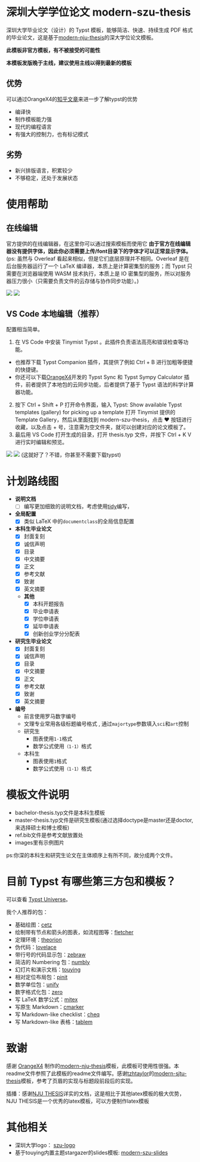 # 深圳大学学位论文 modern-szu-thesis

深圳大学毕业论文（设计）的 Typst 模板，能够简洁、快速、持续生成 PDF 格式的毕业论文，这是基于[modern-nju-thesis](https://typst.app/universe/package/modern-nju-thesis)的深大学位论文模板。

**此模板非官方模板，有不被接受的可能性**

**本模板发版晚于主线，建议使用主线以得到最新的模板**

## 优势
可以通过OrangeX4的[知乎文章](https://zhuanlan.zhihu.com/p/669097092)来进一步了解typst的优势

- 编译快
- 制作模板能力强
- 现代的编程语言
- 有强大的控制力，也有标记模式

## 劣势

- 新兴排版语言，积累较少
- 不够稳定，还处于发展状态

# 使用帮助

## 在线编辑

官方提供的在线编辑器，在这里你可以通过搜索模板而使用它
**由于官方在线编辑器没有提供字体，因此你必须需要上传/font目录下的字体才可以正常显示字体。**
(ps: 虽然与 Overleaf 看起来相似，但是它们底层原理并不相同。Overleaf 是在后台服务器运行了一个 LaTeX 编译器，本质上是计算密集型的服务；而 Typst 只需要在浏览器端使用 WASM 技术执行，本质上是 IO 密集型的服务，所以对服务器压力很小（只需要负责文件的云存储与协作同步功能）。)

![](imgs/webapp.png)
![](imgs/template.png)

## VS Code 本地编辑（推荐）

配置相当简单。

1. 在 VS Code 中安装 Tinymist Typst 。此插件负责语法高亮和错误检查等功能。
- 也推荐下载 Typst Companion 插件，其提供了例如 Ctrl + B 进行加粗等便捷的快捷键。
- 你还可以下载[OrangeX4](https://github.com/OrangeX4)开发的 Typst Sync 和 Typst Sympy Calculator 插件，前者提供了本地包的云同步功能，后者提供了基于 Typst 语法的科学计算器功能。
2. 按下 Ctrl + Shift + P 打开命令界面，输入 Typst: Show available Typst templates (gallery) for picking up a template 打开 Tinymist 提供的 Template Gallery，然后从里面找到 modern-szu-thesis，点击 ❤ 按钮进行收藏，以及点击 + 号，注意需为空文件夹，就可以创建对应的论文模板了。
3. 最后用 VS Code 打开生成的目录，打开 thesis.typ 文件，并按下 Ctrl + K V 进行实时编辑和预览。

![](imgs/gallery.png)
![](imgs/vsc-template.png)
(这就好了？不错，你甚至不需要下载typst)

# 计划路线图

- **说明文档**
  - [ ] 编写更加细致的说明文档，考虑使用[tidy](https://typst.app/universe/package/tidy)编写，
- **全局配置**
  - [x] 类似 LaTeX 中的` documentclass `的全局信息配置
- **本科生毕业论文**
  - [x] 封面复刻
  - [x] 诚信声明
  - [x] 目录
  - [x] 中文摘要
  - [x] 正文
  - [x] 参考文献
  - [x] 致谢
  - [x] 英文摘要
  - **其他**
    - [x] 本科开题报告
    - [x] 毕业申请表
    - [x] 学位申请表
    - [x] 延毕申请表
    - [x] 创新创业学分分配表
- **研究生毕业论文**
  - [x] 封面复刻
  - [x] 诚信声明
  - [x] 目录
  - [x] 中文摘要
  - [x] 正文
  - [x] 参考文献
  - [x] 致谢
  - [x] 英文摘要
- **编号**
  - 前言使用罗马数字编号
  - 文理专业常用各级标题编号格式 , 通过`majortype`参数填入`sci`和`art`控制
  - 研究生
    - 图表使用`1-1`格式
    - 数学公式使用`（1-1）`格式
  - 本科生
    - 图表使用`1`格式
    - 数学公式使用`（1-1）`格式
# 模板文件说明

- bachelor-thesis.typ文件是本科生模板
- master-thesis.typ文件是研究生模板(通过选择doctype是master还是doctor,来选择硕士和博士模板)
- ref.bib文件是参考文献放置处
- images里有示例图片

ps:你深的本科生和研究生论文在主体顺序上有所不同，故分成两个文件。

# 目前 Typst 有哪些第三方包和模板？

可以查看 [Typst Universe](https://typst.app/universe)。

我个人推荐的包：

- 基础绘图：[cetz](https://typst.app/universe/package/cetz)
- 绘制带有节点和箭头的图表，如流程图等：[fletcher](https://typst.app/universe/package/fletcher)
- 定理环境：[theorion](https://typst.app/universe/package/theorion)
- 伪代码：[lovelace](https://typst.app/universe/package/lovelace)
- 带行号的代码显示包：[zebraw](https://typst.app/universe/package/zebraw)
- 简洁的 Numbering 包：[numbly](https://typst.app/universe/package/numbly)
- 幻灯片和演示文档：[touying](https://typst.app/universe/package/touying)
- 相对定位布局包：[pinit](https://typst.app/universe/package/pinit)
- 数学单位包：[unify](https://typst.app/universe/package/unify)
- 数字格式化包：[zero](https://typst.app/universe/package/zero)
- 写 LaTeX 数学公式：[mitex](https://typst.app/universe/package/mitex)
- 写原生 Markdown：[cmarker](https://typst.app/universe/package/cmarker)
- 写 Markdown-like checklist：[cheq](https://typst.app/universe/package/cheq)
- 写 Markdown-like 表格：[tablem](https://typst.app/universe/package/tablem)


# 致谢
感谢 [OrangeX4](https://github.com/OrangeX4) 制作的[modern-nju-thesis](https://github.com/nju-lug/modern-nju-thesis)模板，此模板可使用性很强。本readme文件参照了此模板的readme文件编写。感谢[tzhtaylor](https://github.com/tzhtaylor)的[modern-sjtu-thesis](https://github.com/tzhtaylor/modern-sjtu-thesis)模板，参考了页眉的实现与标题段前段后的实现。

插播：感谢[NJU THESIS](https://github.com/nju-lug/NJUThesis)详实的文档，这是相比于其他latex模板的极大优势，NJU THESIS是一个优秀的latex模板，可以方便制作latex模板

# 其他相关

- 深圳大学logo： [szu-logo](https://github.com/yjdyamv/szu-logo)
- 基于touying内置主题stargazer的slides模板: [modern-szu-slides](https://github.com/yjdyamv/modern-szu-slides) 
